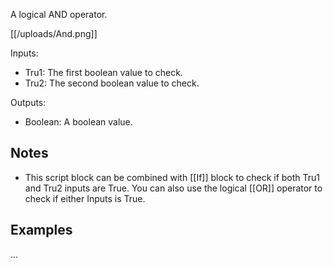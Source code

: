 A logical AND operator.

[[/uploads/And.png]]

Inputs:

* Tru1: The first boolean value to check.
* Tru2: The second boolean value to check.

Outputs:

* Boolean: A boolean value.

## Notes
* This script block can be combined with [[If]] block to check if both Tru1 and Tru2 inputs are True. You can also use the logical [[OR]] operator to check if either Inputs is True.

## Examples
...

